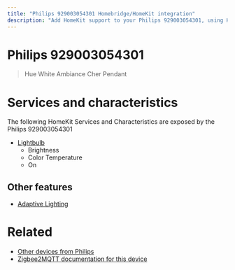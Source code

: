```yaml
---
title: "Philips 929003054301 Homebridge/HomeKit integration"
description: "Add HomeKit support to your Philips 929003054301, using Homebridge, Zigbee2MQTT and homebridge-z2m."
---
```

<!---
This file has been GENERATED using src/docgen/docgen.ts
DO NOT EDIT THIS FILE MANUALLY!
-->
# Philips 929003054301
> Hue White Ambiance Cher Pendant


# Services and characteristics
The following HomeKit Services and Characteristics are exposed by
the Philips 929003054301

* [Lightbulb](../../light.md)
  * Brightness
  * Color Temperature
  * On

## Other features
* [Adaptive Lighting](../../light.md)

# Related
* [Other devices from Philips](../index.md#philips)
* [Zigbee2MQTT documentation for this device](https://www.zigbee2mqtt.io/devices/929003054301.html)